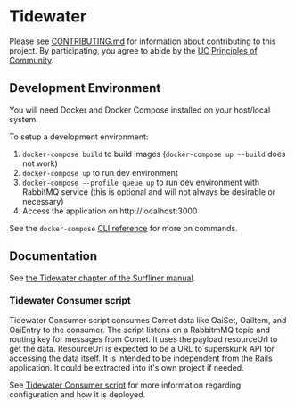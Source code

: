 # Tidewater

Please see [CONTRIBUTING.md][contributing] for information about contributing to
this project. By participating, you agree to abide by the
[UC Principles of Community][principles].

## Development Environment

You will need Docker and Docker Compose installed on your host/local system.

To setup a development environment:
1. `docker-compose build` to build images (`docker-compose up --build` does not work)
1. `docker-compose up`  to run dev environment
1. `docker-compose --profile queue up` to run dev environment with RabbitMQ service
   (this is optional and will not always be desirable or necessary)
1. Access the application on http://localhost:3000

See the `docker-compose` [CLI reference][cli-reference] for more on commands.

[cli-reference]: https://docs.docker.com/compose/reference/overview/

## Documentation

See [the Tidewater chapter of the Surfliner manual][tidewater-manual].

### Tidewater Consumer script

Tidewater Consumer script consumes Comet data like OaiSet, OaiItem, and OaiEntry to the consumer. The script listens on a RabbitmMQ topic and routing key for messages from Comet.  It uses the payload resourceUrl to get the data. ResourceUrl is expected to be a URL to superskunk API for accessing the data itself. It is intended to be independent from the Rails application.  It could be extracted into it's own project if needed.

See [Tidewater Consumer script][helm-chart-tidewater] for more information regarding configuration and how it is deployed. 

[contributing]: ../CONTRIBUTING.md
[principles]: https://ucnet.universityofcalifornia.edu/working-at-uc/our-values/principles-of-community.html
[tidewater-manual]: ../docs/themanual/tidewater/
[helm-chart-tidewater]: ../charts/tidewater#tidewater-consumer